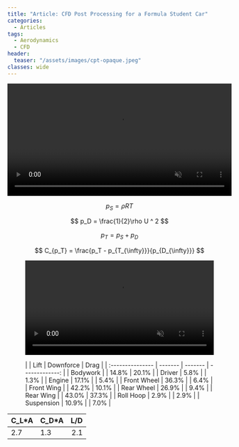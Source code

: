 ```yaml
---
title: "Article: CFD Post Processing for a Formula Student Car"
categories:
  - Articles
tags:
  - Aerodynamics
  - CFD
header:
  teaser: "/assets/images/cpt-opaque.jpeg"
classes: wide
---
```


<video width="100%" muted playsinline autoplay="autoplay" loop="loop">
  <source src="/assets/videos/cpt-opaque.mp4" type="video/mp4">
</video>

$$ p_S = \rho RT $$

$$ p_D = \frac{1}{2}\rho U ^ 2 $$

$$ p_T = p_S + p_D $$

$$ C_{p_T} = \frac{p_T - p_{T_{\infty}}}{p_{D_{\infty}}} $$

<figure>
  <video width="100%" muted playsinline autoplay="autoplay" loop="loop">
    <source src="/assets/videos/CpT-anim-1.mp4" type="video/mp4">
  </video>
</figure>

<figure>
|  | Lift | Downforce | Drag |
| :--------------- | ------- | ------- | -------------: |
| Bodywork |  | 14.8% | 20.1% |
| Driver | 5.8% |  | 1.3% |
| Engine | 17.1% |  | 5.4% |
| Front Wheel | 36.3% |  | 6.4% |
| Front Wing |  | 42.2% | 10.1% |
| Rear Wheel | 26.9% |  | 9.4% |
| Rear Wing |  | 43.0% | 37.3% |
| Roll Hoop | 2.9% |  | 2.9% |
| Suspension | 10.9% |  | 7.0% |
</figure>

| C_L\*A | C_D\*A | L/D |
| :----- | ------ | --: |
| 2.7 | 1.3 | 2.1 |
